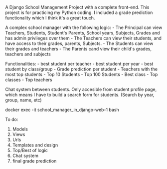 A Django School Management Project with a complete front-end. This project is for practicing my Python coding. I included a grade prediction functionality which I think it's a great touch.

A complex school manager with the following logic:
    - The Principal can view Teachers, Students, Student's Parents, School years, Subjects, Grades and has admin privileges over them
    - The Teachers can view their students, and have access to their grades, parents, Subjects.
    - The Students can view their grades and teachers
    - The Parents cand view their child's grades, teachers and subjects
    
Functionalities:
    - best student per teacher
    - best student per year
    - best student by class/group
    - Grade prediction per student
    - Teachers with the most top students
    - Top 10 Students
    - Top 100 Students
    - Best class
    - Top classes
    - Top teachers

Chat system between students. Only accesible from student profile page, which means I have to build a search form for students. (Search by year, group, name, etc)

docker exec -it school_manager_in_django-web-1 bash

To do:
1. Models
2. Views
3. Urls
4. Templates and design
5. Top/Best of logic
6. Chat system
7. final grade prediction 